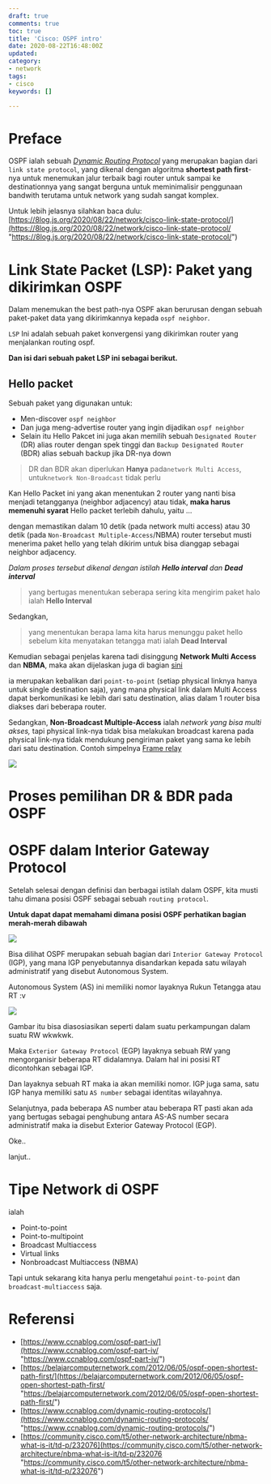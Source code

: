 ```yaml
---
draft: true
comments: true
toc: true
title: 'Cisco: OSPF intro'
date: 2020-08-22T16:48:00Z
updated: 
category:
- network
tags:
- cisco
keywords: []

---
```

# Preface

OSPF ialah sebuah [_Dynamic Routing Protocol_](https://www.ccnablog.com/dynamic-routing-protocols/) yang merupakan bagian dari `link state protocol`, yang dikenal dengan algoritma **shortest path first**-nya untuk menemukan jalur terbaik bagi router untuk sampai ke destinationnya yang sangat berguna untuk meminimalisir penggunaan bandwith terutama untuk network yang sudah sangat komplex.

Untuk lebih jelasnya silahkan baca dulu: [https://8log.js.org/2020/08/22/network/cisco-link-state-protocol/](https://8log.js.org/2020/08/22/network/cisco-link-state-protocol/ "https://8log.js.org/2020/08/22/network/cisco-link-state-protocol/")

# Link State Packet (LSP): Paket yang dikirimkan OSPF

Dalam menemukan the best path-nya OSPF akan berurusan dengan sebuah paket-paket data yang dikirimkannya kepada `ospf neighbor`.

`LSP` Ini adalah sebuah paket konvergensi yang dikirimkan router yang menjalankan routing ospf.

**Dan isi dari sebuah paket LSP ini sebagai berikut.**

## Hello packet

Sebuah paket yang digunakan untuk:

* Men-discover `ospf neighbor`
* Dan juga meng-advertise router yang ingin dijadikan `ospf neighbor`
* Selain itu Hello Pakcet ini juga akan memilih sebuah `Designated Router` (DR) alias router dengan spek tinggi dan `Backup Designated Router` (BDR) alias sebuah backup jika DR-nya down

> DR dan BDR akan diperlukan **Hanya** pada`network Multi Access`, untuk`network Non-Broadcast` tidak perlu

Kan Hello Packet ini yang akan menentukan 2 router yang nanti bisa menjadi tetangganya (neighbor adjacency) atau tidak, **maka harus memenuhi syarat** Hello packet terlebih dahulu, yaitu ...

dengan memastikan dalam 10 detik (pada network multi access) atau 30 detik (pada `Non-Broadcast Multiple-Access`/NBMA) router tersebut musti menerima paket hello yang telah dikirim untuk bisa dianggap sebagai neighbor adjacency.

_Dalam proses tersebut dikenal dengan istilah **Hello interval** dan **Dead interval**_

> yang bertugas menentukan seberapa sering kita mengirim paket halo ialah **Hello Interval**

Sedangkan,

> yang menentukan berapa lama kita harus menunggu paket hello sebelum kita menyatakan tetangga mati ialah **Dead Interval**

Kemudian sebagai penjelas karena tadi disinggung **Network Multi Access** dan **NBMA**, maka akan dijelaskan juga di bagian [sini](https://8log.js.org/2020/08/22/network/cisco-ospf-intro/#Tipe-Network-di-OSPF)

 ia merupakan kebalikan dari `point-to-point` (setiap physical linknya hanya untuk single destination saja), yang mana physical link dalam Multi Access dapat berkomunikasi ke lebih dari satu destination, alias dalam 1 router bisa diakses dari beberapa router.

Sedangkan, **Non-Broadcast Multiple-Access** ialah _network yang bisa multi akses,_ tapi physical link-nya tidak bisa melakukan broadcast karena pada physical link-nya tidak mendukung pengiriman paket yang sama ke lebih dari satu destination. Contoh simpelnya [Frame relay](https://mudji.net/press/?p=111)

![](/images/screenshot_3.png)

# Proses pemilihan DR & BDR pada OSPF

# OSPF dalam Interior Gateway Protocol

Setelah selesai dengan definisi dan berbagai istilah dalam OSPF, kita musti tahu dimana posisi OSPF sebagai sebuah `routing protocol`.

**Untuk dapat dapat memahami dimana posisi OSPF perhatikan bagian merah-merah dibawah**

![](/images/070214_1740_dynamicrout2.png)

Bisa dilihat OSPF merupakan sebuah bagian dari `Interior Gateway Protocol` (IGP), yang mana IGP penyebutannya disandarkan kepada satu wilayah administratif yang disebut Autonomous System.

Autonomous System (AS) ini memiliki nomor layaknya Rukun Tetangga atau RT :v

![](/images/ic196634.gif)

Gambar itu bisa diasosiasikan seperti dalam suatu perkampungan dalam suatu RW wkwkwk.

Maka `Exterior Gateway Protocol` (EGP) layaknya sebuah RW yang mengorganisir beberapa RT didalamnya. Dalam hal ini posisi RT dicontohkan sebagai IGP.

Dan layaknya sebuah RT maka ia akan memiliki nomor. IGP juga sama, satu IGP hanya memiliki satu `AS number` sebagai identitas wilayahnya.

Selanjutnya, pada beberapa AS number atau beberapa RT pasti akan ada yang bertugas sebagai penghubung antara AS-AS number secara administratif maka ia disebut Exterior Gateway Protocol (EGP).

Oke..

lanjut..

# Tipe Network di OSPF

ialah

* Point-to-point
* Point-to-multipoint
* Broadcast Multiaccess
* Virtual links
* Nonbroadcast Multiaccess (NBMA)

Tapi untuk sekarang kita hanya perlu mengetahui `point-to-point` dan `broadcast-multiaccess` saja.

# Referensi

* [https://www.ccnablog.com/ospf-part-iv/](https://www.ccnablog.com/ospf-part-iv/ "https://www.ccnablog.com/ospf-part-iv/")
* [https://belajarcomputernetwork.com/2012/06/05/ospf-open-shortest-path-first/](https://belajarcomputernetwork.com/2012/06/05/ospf-open-shortest-path-first/ "https://belajarcomputernetwork.com/2012/06/05/ospf-open-shortest-path-first/")
* [https://www.ccnablog.com/dynamic-routing-protocols/](https://www.ccnablog.com/dynamic-routing-protocols/ "https://www.ccnablog.com/dynamic-routing-protocols/")
* [https://community.cisco.com/t5/other-network-architecture/nbma-what-is-it/td-p/232076](https://community.cisco.com/t5/other-network-architecture/nbma-what-is-it/td-p/232076 "https://community.cisco.com/t5/other-network-architecture/nbma-what-is-it/td-p/232076")